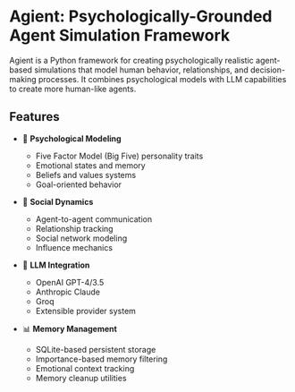 # Agient: Psychologically-Grounded Agent Simulation Framework

Agient is a Python framework for creating psychologically realistic agent-based simulations that model human behavior, relationships, and decision-making processes. It combines psychological models with LLM capabilities to create more human-like agents.

## Features

- 🧠 **Psychological Modeling**
  - Five Factor Model (Big Five) personality traits
  - Emotional states and memory
  - Beliefs and values systems
  - Goal-oriented behavior

- 🤝 **Social Dynamics**
  - Agent-to-agent communication
  - Relationship tracking
  - Social network modeling
  - Influence mechanics

- 💭 **LLM Integration**
  - OpenAI GPT-4/3.5
  - Anthropic Claude
  - Groq
  - Extensible provider system

- 📊 **Memory Management**
  - SQLite-based persistent storage
  - Importance-based memory filtering
  - Emotional context tracking
  - Memory cleanup utilities